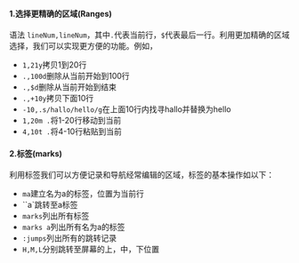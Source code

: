 #### 1.选择更精确的区域(Ranges)

语法 `lineNum,lineNum`，其中`.`代表当前行，`$`代表最后一行。利用更加精确的区域选择，我们可以实现更方便的功能。例如，

- `1,21y`拷贝1到20行
- `.,100d`删除从当前开始到100行
- `.,$d`删除从当前开始到结束
- `.,+10y`拷贝下面10行
- `-10,.s/hallo/hello/g`在上面10行内找寻hallo并替换为hello
- `1,20m .`将1-20行移动到当前
- `4,10t .`将4-10行粘贴到当前

#### 2.标签(marks)

利用标签我们可以方便记录和导航经常编辑的区域，标签的基本操作如以下：

- `ma`建立名为a的标签，位置为当前行
- ``a`跳转至a标签
- `marks`列出所有标签
- `marks a`列出所有名为a的标签
- `:jumps`列出所有的跳转记录
- `H,M,L`分别跳转至屏幕的上，中，下位置
